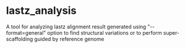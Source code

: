# lastz_analysis
A tool for analyzing lastz alignment result generated using "--format=general" option to find structural variations or to perform super-scaffolding guided by reference genome
